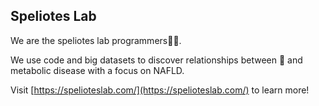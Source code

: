 ## Speliotes Lab

We are the speliotes lab programmers👩‍💻. 

We use code and big datasets to discover relationships between 🧬 and metabolic disease with a focus on NAFLD. 

Visit [https://spelioteslab.com/](https://spelioteslab.com/) to learn more!

<!--

**Here are some ideas to get you started:**

🙋‍♀️ A short introduction - what is your organization all about?
🌈 Contribution guidelines - how can the community get involved?
👩‍💻 Useful resources - where can the community find your docs? Is there anything else the community should know?
🍿 Fun facts - what does your team eat for breakfast?
🧙 Remember, you can do mighty things with the power of [Markdown](https://docs.github.com/github/writing-on-github/getting-started-with-writing-and-formatting-on-github/basic-writing-and-formatting-syntax)
-->
